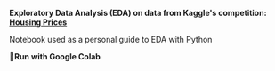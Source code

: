**Exploratory Data Analysis (EDA) on data from Kaggle's competition: [Housing Prices](https://www.kaggle.com/competitions/home-data-for-ml-course?rvi=1)**

Notebook used as a personal guide to EDA with Python

**🚨Run with Google Colab**
